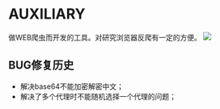 # AUXILIARY
做WEB爬虫而开发的工具。对研究浏览器反爬有一定的方便。
![](http://serv_pro:3000/zswj123/auxiliary/raw/master/logo.png)

## BUG修复历史

* 解决base64不能加密解密中文；
* 解决了多个代理时不能随机选择一个代理的问题；
